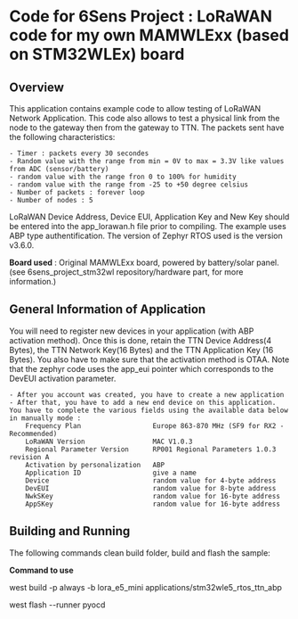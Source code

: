 # Code for 6Sens Project : LoRaWAN code for my own MAMWLExx (based on STM32WLEx) board

## Overview
This application contains example code to allow testing of LoRaWAN Network Application. This code also allows to test a physical link from the node to the gateway then from the gateway to TTN. The packets sent have the following characteristics:

    - Timer : packets every 30 secondes
    - Random value with the range from min = 0V to max = 3.3V like values from ADC (sensor/battery)
    - random value with the range fron 0 to 100% for humidity
    - random value with the range from -25 to +50 degree celsius
    - Number of packets : forever loop
    - Number of nodes : 5

LoRaWAN Device Address, Device EUI, Application Key and New Key should be entered into the app_lorawan.h file prior to compiling. The example uses ABP type authentification. The version of Zephyr RTOS used is the version v3.6.0.

**Board used** : Original MAMWLExx board, powered by battery/solar panel. (see 6sens_project_stm32wl repository/hardware part, for more information.)

## General Information of Application
You will need to register new devices in your application (with ABP activation method). Once this is done, retain the TTN Device Address(4 Bytes), the TTN Network Key(16 Bytes) and the TTN Application Key (16 Bytes). You also have to make sure that the activation method is OTAA. Note that the zephyr code uses the app_eui pointer which corresponds to the DevEUI activation parameter.

    - After you account was created, you have to create a new application
    - After that, you have to add a new end device on this application. You have to complete the various fields using the available data below in manually mode :
        Frequency Plan                  Europe 863-870 MHz (SF9 for RX2 - Recommended)
        LoRaWAN Version                 MAC V1.0.3
        Regional Parameter Version      RP001 Regional Parameters 1.0.3 revision A
        Activation by personalization   ABP
        Application ID                  give a name
        Device                          random value for 4-byte address
        DevEUI                          random value for 8-byte address
        NwkSKey                         random value for 16-byte address
        AppSKey                         random value for 16-byte address

## Building and Running
The following commands clean build folder, build and flash the sample:

**Command to use**

west build -p always -b lora_e5_mini applications/stm32wle5_rtos_ttn_abp

west flash --runner pyocd